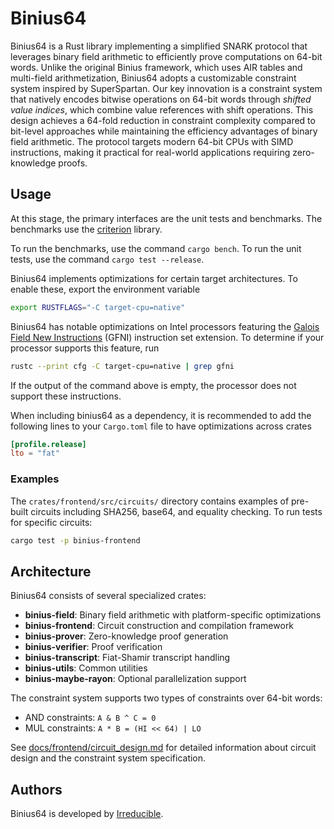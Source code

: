 # Binius64

Binius64 is a Rust library implementing a simplified SNARK protocol that leverages binary field arithmetic to efficiently prove computations on 64-bit words. Unlike the original Binius framework, which uses AIR tables and multi-field arithmetization, Binius64 adopts a customizable constraint system inspired by SuperSpartan. Our key innovation is a constraint system that natively encodes bitwise operations on 64-bit words through *shifted value indices*, which combine value references with shift operations. This design achieves a 64-fold reduction in constraint complexity compared to bit-level approaches while maintaining the efficiency advantages of binary field arithmetic. The protocol targets modern 64-bit CPUs with SIMD instructions, making it practical for real-world applications requiring zero-knowledge proofs.

## Usage

At this stage, the primary interfaces are the unit tests and benchmarks. The benchmarks use the [criterion](https://docs.rs/criterion/0.3.4/criterion/) library.

To run the benchmarks, use the command `cargo bench`. To run the unit tests, use the command `cargo test --release`.

Binius64 implements optimizations for certain target architectures. To enable these, export the environment variable

```bash
export RUSTFLAGS="-C target-cpu=native"
```

Binius64 has notable optimizations on Intel processors featuring the [Galois Field New Instructions](https://networkbuilders.intel.com/solutionslibrary/galois-field-new-instructions-gfni-technology-guide) (GFNI) instruction set extension. To determine if your processor supports this feature, run

```bash
rustc --print cfg -C target-cpu=native | grep gfni
```

If the output of the command above is empty, the processor does not support these instructions.

When including binius64 as a dependency, it is recommended to add the following lines to your `Cargo.toml` file to have optimizations across crates

```toml
[profile.release]
lto = "fat"
```

### Examples

The `crates/frontend/src/circuits/` directory contains examples of pre-built circuits including SHA256, base64, and equality checking. To run tests for specific circuits:

```bash
cargo test -p binius-frontend
```

## Architecture

Binius64 consists of several specialized crates:

- **binius-field**: Binary field arithmetic with platform-specific optimizations
- **binius-frontend**: Circuit construction and compilation framework
- **binius-prover**: Zero-knowledge proof generation
- **binius-verifier**: Proof verification
- **binius-transcript**: Fiat-Shamir transcript handling
- **binius-utils**: Common utilities
- **binius-maybe-rayon**: Optional parallelization support

The constraint system supports two types of constraints over 64-bit words:
- AND constraints: `A & B ^ C = 0`
- MUL constraints: `A * B = (HI << 64) | LO`

See [docs/frontend/circuit_design.md](docs/frontend/circuit_design.md) for detailed information about circuit design and the constraint system specification.

## Authors

Binius64 is developed by [Irreducible](https://www.irreducible.com).
